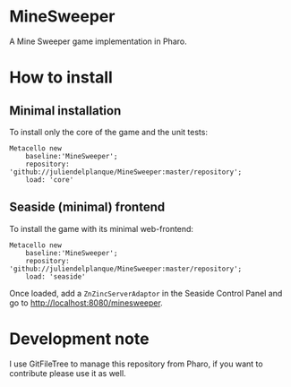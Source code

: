 # MineSweeper
A Mine Sweeper game implementation in Pharo.

# How to install
## Minimal installation
To install only the core of the game and the unit tests:
```
Metacello new
    baseline:'MineSweeper';
    repository: 'github://juliendelplanque/MineSweeper:master/repository';
    load: 'core'
```

## Seaside (minimal) frontend
To install the game with its minimal web-frontend:
```
Metacello new
    baseline:'MineSweeper';
    repository: 'github://juliendelplanque/MineSweeper:master/repository';
    load: 'seaside'
```

Once loaded, add a `ZnZincServerAdaptor` in the Seaside Control Panel and
go to [http://localhost:8080/minesweeper](http://localhost:8080/minesweeper).

# Development note
I use GitFileTree to manage this repository from Pharo, if you want to contribute
please use it as well.
